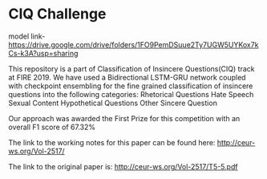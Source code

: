 # CIQ Challenge

model link- https://drive.google.com/drive/folders/1FO9PemDSuue2Ty7UGW5UYKox7kCs-k3A?usp=sharing

This repository is a part of Classification of Insincere Questions(CIQ) track at FIRE 2019. We have used a Bidirectional LSTM-GRU network coupled with checkpoint ensembling for the fine grained classification of insincere questions into the following categories:
Rhetorical Questions
Hate Speech
Sexual Content
Hypothetical Questions
Other
Sincere Question

Our approach was awarded the First Prize for this competition with an overall F1 score of 67.32%

The link to the working notes for this paper can be found here:
http://ceur-ws.org/Vol-2517/

The link to the original paper is:
http://ceur-ws.org/Vol-2517/T5-5.pdf
